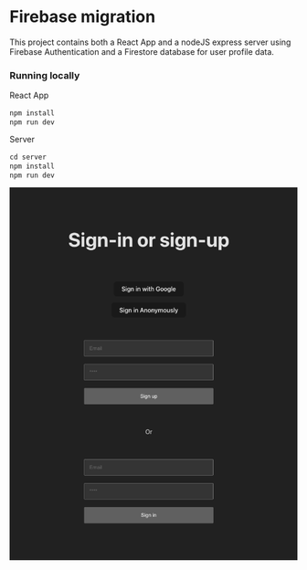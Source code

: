 # Firebase migration
This project contains both a React App and a nodeJS express server using Firebase Authentication and a Firestore database for user profile data.

### Running locally

React App 
```
npm install
npm run dev
```

Server
```
cd server
npm install
npm run dev
```

![Screenshot](signInScreen.png)
